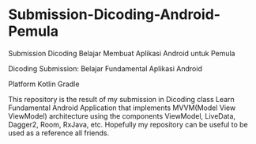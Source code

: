 # Submission-Dicoding-Android-Pemula
Submission Dicoding Belajar Membuat Aplikasi Android untuk Pemula


Dicoding Submission: Belajar Fundamental Aplikasi Android

Platform Kotlin Gradle

This repository is the result of my submission in Dicoding class Learn Fundamental Android Application that implements MVVM(Model View ViewModel) architecture using the components ViewModel, LiveData, Dagger2, Room, RxJava, etc.
Hopefully my repository can be useful to be used as a reference all friends.
